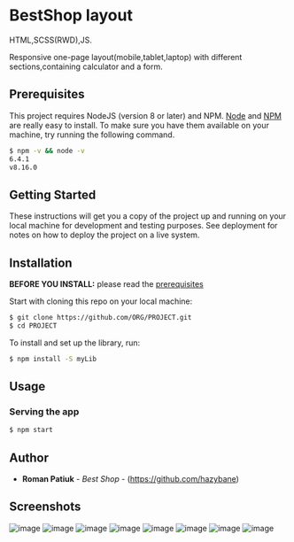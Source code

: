 # BestShop layout
HTML,SCSS(RWD),JS.

Responsive one-page layout(mobile,tablet,laptop) with different sections,containing calculator and a form.

## Prerequisites

This project requires NodeJS (version 8 or later) and NPM.
[Node](http://nodejs.org/) and [NPM](https://npmjs.org/) are really easy to install.
To make sure you have them available on your machine,
try running the following command.

```sh
$ npm -v && node -v
6.4.1
v8.16.0
```

## Getting Started

These instructions will get you a copy of the project up and running on your local machine for development and testing purposes. See deployment for notes on how to deploy the project on a live system.

## Installation

**BEFORE YOU INSTALL:** please read the [prerequisites](#prerequisites)

Start with cloning this repo on your local machine:

```sh
$ git clone https://github.com/ORG/PROJECT.git
$ cd PROJECT
```

To install and set up the library, run:

```sh
$ npm install -S myLib
```

## Usage

### Serving the app

```sh
$ npm start
```

## Author

* **Roman Patiuk** - *Best Shop* - (https://github.com/hazybane)

## Screenshots 
![image](https://user-images.githubusercontent.com/118274216/222269083-1cd197e6-55be-426c-9685-6dbca6484ba7.png)
![image](https://user-images.githubusercontent.com/118274216/222269168-c380f7c0-e7a8-45ba-bb79-2aa3928d120c.png)
![image](https://user-images.githubusercontent.com/118274216/222269209-8675d4a3-33b4-4d7a-910e-1a86fb7c1b86.png)
![image](https://user-images.githubusercontent.com/118274216/222269289-a1667724-8d29-41f0-8c8e-7c4dff98a4f5.png)
![image](https://user-images.githubusercontent.com/118274216/222269347-dbd350ef-11b7-4288-951a-8d41b19aa8c1.png)
![image](https://user-images.githubusercontent.com/118274216/222269398-851b76b3-5a64-4ba9-9079-d395b9e26edd.png)
![image](https://user-images.githubusercontent.com/118274216/222269510-060094d2-fc3a-4d9f-bb2d-d450bfd9b163.png)
![image](https://user-images.githubusercontent.com/118274216/222269740-86946af2-262e-4d0a-a216-4d0bed6634ad.png)






